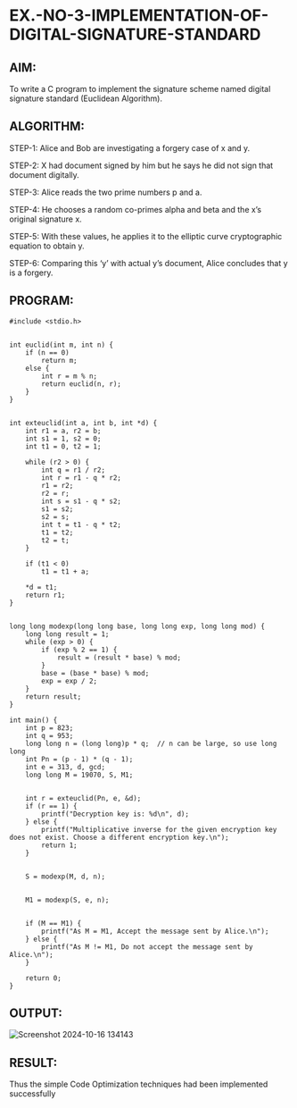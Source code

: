# EX.-NO-3-IMPLEMENTATION-OF-DIGITAL-SIGNATURE-STANDARD

## AIM:
To write a C program to implement the signature scheme named digital signature
standard (Euclidean Algorithm).

## ALGORITHM:

  STEP-1: Alice and Bob are investigating a forgery case of x and y.
  
  STEP-2: X had document signed by him but he says he did not sign that document digitally.
  
  STEP-3: Alice reads the two prime numbers p and a.
  
  STEP-4: He chooses a random co-primes alpha and beta and the x’s original signature x.
  
  STEP-5: With these values, he applies it to the elliptic curve cryptographic equation to obtain y.
  
  STEP-6: Comparing this ‘y’ with actual y’s document, Alice concludes that y is a forgery.

## PROGRAM:
```
#include <stdio.h>


int euclid(int m, int n) {
    if (n == 0)
        return m;
    else {
        int r = m % n;
        return euclid(n, r);
    }
}


int exteuclid(int a, int b, int *d) {
    int r1 = a, r2 = b;
    int s1 = 1, s2 = 0;
    int t1 = 0, t2 = 1;

    while (r2 > 0) {
        int q = r1 / r2;
        int r = r1 - q * r2;
        r1 = r2;
        r2 = r;
        int s = s1 - q * s2;
        s1 = s2;
        s2 = s;
        int t = t1 - q * t2;
        t1 = t2;
        t2 = t;
    }

    if (t1 < 0)
        t1 = t1 + a;

    *d = t1;
    return r1;
}


long long modexp(long long base, long long exp, long long mod) {
    long long result = 1;
    while (exp > 0) {
        if (exp % 2 == 1) {
            result = (result * base) % mod;
        }
        base = (base * base) % mod;
        exp = exp / 2;
    }
    return result;
}

int main() {
    int p = 823;
    int q = 953;
    long long n = (long long)p * q;  // n can be large, so use long long
    int Pn = (p - 1) * (q - 1);
    int e = 313, d, gcd;
    long long M = 19070, S, M1;

    
    int r = exteuclid(Pn, e, &d);
    if (r == 1) {
        printf("Decryption key is: %d\n", d);
    } else {
        printf("Multiplicative inverse for the given encryption key does not exist. Choose a different encryption key.\n");
        return 1;
    }

    
    S = modexp(M, d, n);

    
    M1 = modexp(S, e, n);

    
    if (M == M1) {
        printf("As M = M1, Accept the message sent by Alice.\n");
    } else {
        printf("As M != M1, Do not accept the message sent by Alice.\n");
    }

    return 0;
}
```

## OUTPUT:

![Screenshot 2024-10-16 134143](https://github.com/user-attachments/assets/ac0eeaae-2242-4930-8aff-1d72d9d1fcc6)


## RESULT:
  Thus the simple Code Optimization techniques had been implemented successfully
